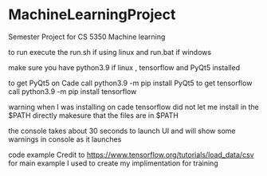 # MachineLearningProject
Semester Project for CS 5350 Machine learning

to run execute the run.sh if using linux and run.bat if windows

make sure you have python3.9 if linux , tensorflow and PyQt5 installed 

to get PyQt5 on Cade call python3.9 -m pip install PyQt5
to get tensorflow    call python3.9 -m pip install tensorflow

warning when I was installing on cade tensorflow did not let me install in the $PATH directly makesure that the files are in $PATH

the console takes about 30 seconds to launch UI and will show some warnings in console as it launches


code example Credit to 
https://www.tensorflow.org/tutorials/load_data/csv
for main example I used to create my implimentation for training
